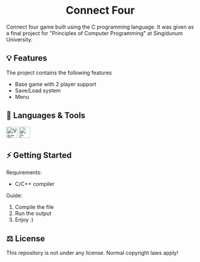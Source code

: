 <h1 align="center">Connect Four</h1>

Connect four game built using the C programming language. It was given as a final project for "Principles of Computer Programming" at Singidunum University.

## 💡 Features

The project contains the following features

- Base game with 2 player support
- Save/Load system
- Menu

## 🧰 Languages & Tools

  <a href="https://code.visualstudio.com/"><img src="https://cdn.jsdelivr.net/gh/devicons/devicon/icons/vscode/vscode-original.svg" width="30px" alt="VSCode"></a>
  <a href="#"><img src="https://cdn.jsdelivr.net/gh/devicons/devicon/icons/c/c-original.svg" width="30px" alt="C"></a>

## ⚡ Getting Started

Requirements:

- C/C++ compiler

Guide:

1. Compile the file
2. Run the output
3. Enjoy :)

## ⚖ License

This repository is not under any license. Normal copyright laws apply!